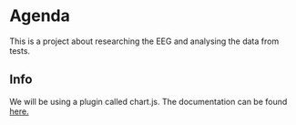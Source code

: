 # Agenda

This is a project about researching the EEG and analysing the data from tests.

## Info
We will be using a plugin called chart.js.
The documentation can be found [here.](https://www.chartjs.org/docs/latest/configuration/tooltip)
